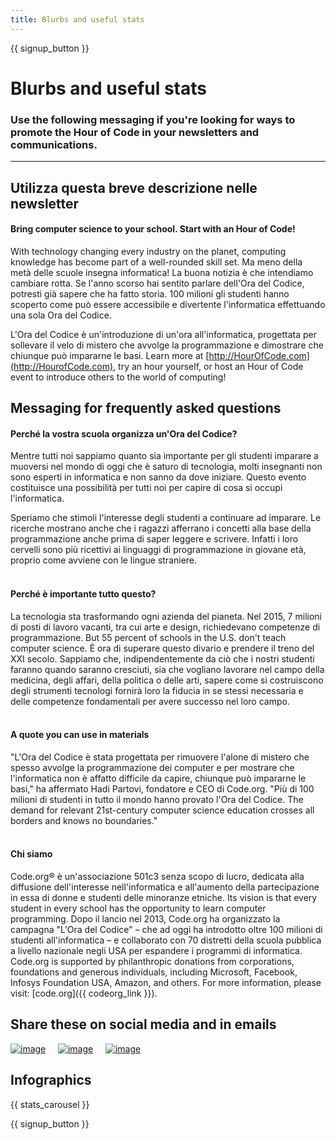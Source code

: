 ```yaml
---
title: Blurbs and useful stats
---
```


<a id="blurb"></a>

{{ signup_button }}

# Blurbs and useful stats

### Use the following messaging if you're looking for ways to promote the Hour of Code in your newsletters and communications.

* * *

## Utilizza questa breve descrizione nelle newsletter

#### Bring computer science to your school. Start with an Hour of Code!

With technology changing every industry on the planet, computing knowledge has become part of a well-rounded skill set. Ma meno della metà delle scuole insegna informatica! La buona notizia è che intendiamo cambiare rotta. Se l'anno scorso hai sentito parlare dell'Ora del Codice, potresti già sapere che ha fatto storia. 100 milioni gli studenti hanno scoperto come può essere accessibile e divertente l'informatica effettuando una sola Ora del Codice.

L'Ora del Codice è un'introduzione di un'ora all'informatica, progettata per sollevare il velo di mistero che avvolge la programmazione e dimostrare che chiunque può impararne le basi. Learn more at [http://HourOfCode.com](http://HourofCode.com), try an hour yourself, or host an Hour of Code event to introduce others to the world of computing!

## Messaging for frequently asked questions

#### Perché la vostra scuola organizza un'Ora del Codice?

Mentre tutti noi sappiamo quanto sia importante per gli studenti imparare a muoversi nel mondo di oggi che è saturo di tecnologia, molti insegnanti non sono esperti in informatica e non sanno da dove iniziare. Questo evento costituisce una possibilità per tutti noi per capire di cosa si occupi l'informatica.

Speriamo che stimoli l'interesse degli studenti a continuare ad imparare. Le ricerche mostrano anche che i ragazzi afferrano i concetti alla base della programmazione anche prima di saper leggere e scrivere. Infatti i loro cervelli sono più ricettivi ai linguaggi di programmazione in giovane età, proprio come avviene con le lingue straniere. <br /> <br />

#### Perché è importante tutto questo?

La tecnologia sta trasformando ogni azienda del pianeta. Nel 2015, 7 milioni di posti di lavoro vacanti, tra cui arte e design, richiedevano competenze di programmazione. But 55 percent of schools in the U.S. don't teach computer science. È ora di superare questo divario e prendere il treno del XXI secolo. Sappiamo che, indipendentemente da ciò che i nostri studenti faranno quando saranno cresciuti, sia che vogliano lavorare nel campo della medicina, degli affari, della politica o delle arti, sapere come si costruiscono degli strumenti tecnologi fornirà loro la fiducia in se stessi necessaria e delle competenze fondamentali per avere successo nel loro campo. <br /> <br />

#### A quote you can use in materials

"L'Ora del Codice è stata progettata per rimuovere l'alone di mistero che spesso avvolge la programmazione dei computer e per mostrare che l'informatica non è affatto difficile da capire, chiunque può impararne le basi," ha affermato Hadi Partovi, fondatore e CEO di Code.org. "Più di 100 milioni di studenti in tutto il mondo hanno provato l'Ora del Codice. The demand for relevant 21st-century computer science education crosses all borders and knows no boundaries." <br /> <br />

#### Chi siamo

Code.org® è un'associazione 501c3 senza scopo di lucro, dedicata alla diffusione dell'interesse nell'informatica e all'aumento della partecipazione in essa di donne e studenti delle minoranze etniche. Its vision is that every student in every school has the opportunity to learn computer programming. Dopo il lancio nel 2013, Code.org ha organizzato la campagna "L'Ora del Codice" – che ad oggi ha introdotto oltre 100 milioni di studenti all'informatica – e collaborato con 70 distretti della scuola pubblica a livello nazionale negli USA per espandere i programmi di informatica. Code.org is supported by philanthropic donations from corporations, foundations and generous individuals, including Microsoft, Facebook, Infosys Foundation USA, Amazon, and others. For more information, please visit: [code.org]({{ codeorg_link }}).

## Share these on social media and in emails

[![image](/images/social-media//fit-250/social-1.png)](/images/social-media/social-1.png)&nbsp;&nbsp;&nbsp;&nbsp; [![image](/images/social-media/fit-250/social-2.png)](/images/social-media/social-2.png)&nbsp;&nbsp;&nbsp;&nbsp; [![image](/images/social-media/fit-250/social-3.png)](/images/social-media/social-3.png)&nbsp;&nbsp;&nbsp;&nbsp;

<a id="infographics"></a>

## Infographics

{{ stats_carousel }}

{{ signup_button }}